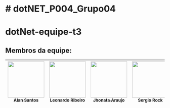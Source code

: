 # # dotNET_P004_Grupo04
# dotNet-equipe-t3

## Membros da equipe:

| [<img src="https://avatars.githubusercontent.com/u/30904884?v=4" width=115><br><sub>Alan Santos</sub>](https://github.com/AlanSantos01) |  [<img src="https://avatars.githubusercontent.com/u/107228968?v=4" width=115><br><sub>Leonardo Ribeiro </sub>](https://github.com/IpvLeo) |  [<img src="https://avatars.githubusercontent.com/u/34558728?v=4" width=115><br><sub>Jhonata Araujo</sub>](https://github.com/DStalkerBR) | [<img src="https://avatars.githubusercontent.com/u/142938676?v=4" width=115><br><sub>Sergio Rock</sub>](https://github.com/sergiorock111) | [<img src="https://avatars.githubusercontent.com/u/147173088?v=4" width=115><br><sub>Rafaela Brito </sub>](https://github.com/rcfbritto) | [<img src="https://avatars.githubusercontent.com/u/75266680?v=4" width=115><br><sub>Giuseppe Mota</sub>](https://github.com/giuseppemota) |
| :---: | :---: | :---: | :---: |:---: | :---: |
